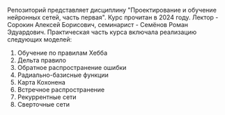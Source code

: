 Репозиторий представляет дисциплину "Проектирование и обучение нейронных сетей, часть первая". Курс прочитан в 2024 году. Лектор - Сорокин Алексей Борисович, семинарист - Семёнов Роман Эдуардович.
Практическая часть курса включала реализацию следующих моделей:
1. Обучение по правилам Хебба
2. Дельта правило
3. Обратное распространение ошибки
4. Радиально-базисные функции
5. Карта Кохонена
6. Встречное распространение
7. Рекуррентные сети
8. Сверточные сети
